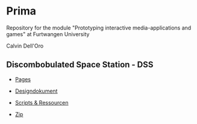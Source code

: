 # Prima
Repository for the module "Prototyping interactive media-applications and games" at Furtwangen University

Calvin Dell'Oro




## Discombobulated Space Station - DSS

- [Pages](https://calvindo.github.io/PRIMA)

- [Designdokument](https://jirkadelloro.github.io/Prima/)

- [Scripts & Ressourcen](https://jirkadelloro.github.io/Prima/)

- [Zip](https://jirkadelloro.github.io/Prima/)